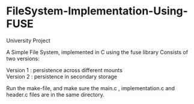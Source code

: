 # FileSystem-Implementation-Using-FUSE
University Project 

A Simple File System, implemented in C using the fuse library 
Consists of two versions:

Version 1 : persistence across different mounts </br>
Version 2 : persistence in secondary storage

Run the make-file, and make sure the main.c , implementation.c and header.c files are in the same directory.

